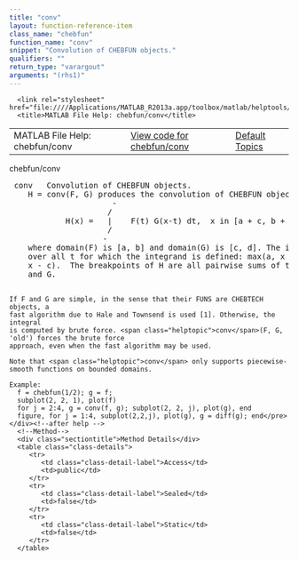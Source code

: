 ```yaml
---
title: "conv"
layout: function-reference-item
class_name: "chebfun"
function_name: "conv"
snippet: "Convolution of CHEBFUN objects."
qualifiers: ""
return_type: "varargout"
arguments: "(rhs1)"
---
```


<html>
   <head>
      <meta http-equiv="Content-Type" content="text/html; charset=utf-8">
   
      <link rel="stylesheet" href="file:////Applications/MATLAB_R2013a.app/toolbox/matlab/helptools/private/helpwin.css">
      <title>MATLAB File Help: chebfun/conv</title>
   </head>
   <body>
      <!--Single-page help-->
      <table border="0" cellspacing="0" width="100%">
         <tr class="subheader">
            <td class="headertitle">MATLAB File Help: chebfun/conv</td>
            <td class="subheader-left"><a href="matlab:edit chebfun/conv">View code for chebfun/conv</a></td>
            <td class="subheader-right"><a href="matlab:helpwin">Default Topics</a></td>
         </tr>
      </table>
      <div class="title">chebfun/conv</div>
      <div class="helptext"><pre><!--helptext --> <span class="helptopic">conv</span>   Convolution of CHEBFUN objects.
    H = <span class="helptopic">conv</span>(F, G) produces the convolution of CHEBFUN objects F and G:
                      - 
                     /
            H(x) =   |    F(t) G(x-t) dt,  x in [a + c, b + d]
                     /
                    -
    where domain(F) is [a, b] and domain(G) is [c, d]. The integral is taken
    over all t for which the integrand is defined: max(a, x - d) &lt;= t &lt;= min(b,
    x - c).  The breakpoints of H are all pairwise sums of the breakpoints of F
    and G.
 
    If F and G are simple, in the sense that their FUNS are CHEBTECH objects, a
    fast algorithm due to Hale and Townsend is used [1]. Otherwise, the integral
    is computed by brute force. <span class="helptopic">conv</span>(F, G, 'old') forces the brute force
    approach, even when the fast algorithm may be used.
 
    Note that <span class="helptopic">conv</span> only supports piecewise-smooth functions on bounded domains.
 
    Example:
      f = chebfun(1/2); g = f;
      subplot(2, 2, 1), plot(f)
      for j = 2:4, g = conv(f, g); subplot(2, 2, j), plot(g), end
      figure, for j = 1:4, subplot(2,2,j), plot(g), g = diff(g); end</pre></div><!--after help -->
      <!--Method-->
      <div class="sectiontitle">Method Details</div>
      <table class="class-details">
         <tr>
            <td class="class-detail-label">Access</td>
            <td>public</td>
         </tr>
         <tr>
            <td class="class-detail-label">Sealed</td>
            <td>false</td>
         </tr>
         <tr>
            <td class="class-detail-label">Static</td>
            <td>false</td>
         </tr>
      </table>
   </body>
</html>
